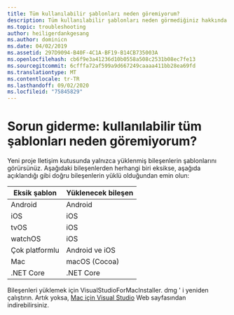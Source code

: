 ```yaml
---
title: Tüm kullanılabilir şablonları neden göremiyorum?
description: Tüm kullanılabilir şablonları neden görmediğiniz hakkında sorun giderme makalesi.
ms.topic: troubleshooting
author: heiligerdankgesang
ms.author: dominicn
ms.date: 04/02/2019
ms.assetid: 297D9094-B40F-4C1A-BF19-B14CB735003A
ms.openlocfilehash: cb6f9e3a41236d10b0558a508c2531b08ec7fe13
ms.sourcegitcommit: 6cfffa72af599a9d667249caaaa411bb28ea69fd
ms.translationtype: MT
ms.contentlocale: tr-TR
ms.lasthandoff: 09/02/2020
ms.locfileid: "75845829"
---
```

# <a name="troubleshooting-why-can-i-not-see-all-available-templates"></a>Sorun giderme: kullanılabilir tüm şablonları neden göremiyorum?

Yeni proje Iletişim kutusunda yalnızca yüklenmiş bileşenlerin şablonlarını görürsünüz. Aşağıdaki bileşenlerden herhangi biri eksikse, aşağıda açıklandığı gibi doğru bileşenlerin yüklü olduğundan emin olun:

|Eksik şablon  |Yüklenecek bileşen  |
|---------|---------|
|Android     |Android        |
|iOS     |iOS         |
|tvOS     |iOS         |
|watchOS     |iOS         |
|Çok platformlu     |Android ve iOS         |
|Mac     |macOS (Cocoa)         |
|.NET Core     |.NET Core         |

Bileşenleri yüklemek için VisualStudioForMacInstaller. dmg ' i yeniden çalıştırın. Artık yoksa, [Mac için Visual Studio](https://visualstudio.microsoft.com/vs/mac/) Web sayfasından indirebilirsiniz.

